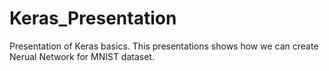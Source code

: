 # Keras_Presentation
Presentation of Keras basics. This presentations shows how we can create Nerual Network for MNIST dataset.

